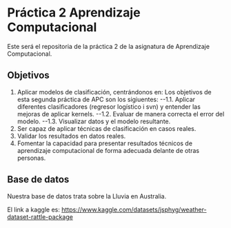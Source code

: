 # Práctica 2 Aprendizaje Computacional 

Este será el repositoria de la práctica 2 de la asignatura de Aprendizaje Computacional.


## Objetivos  
1. Aplicar modelos de clasificación, centrándonos en:
Los objetivos de esta segunda práctica de APC son los sigiuentes:
  --1.1. Aplicar diferentes clasificadores (regresor logístico i svn) y entender las mejoras de aplicar kernels.
  --1.2. Evaluar de manera correcta el error del modelo.
  --1.3. Visualizar datos y el modelo resultante.
2. Ser capaz de aplicar técnicas de clasificación en casos reales.
3. Validar los resultados en datos reales.
4. Fomentar la capacidad para presentar resultados técnicos de aprendizaje computacional de forma adecuada delante de otras personas.

## Base de datos
Nuestra base de datos trata sobre la Lluvia en Australia. 

El link a kaggle es: https://www.kaggle.com/datasets/jsphyg/weather-dataset-rattle-package 
